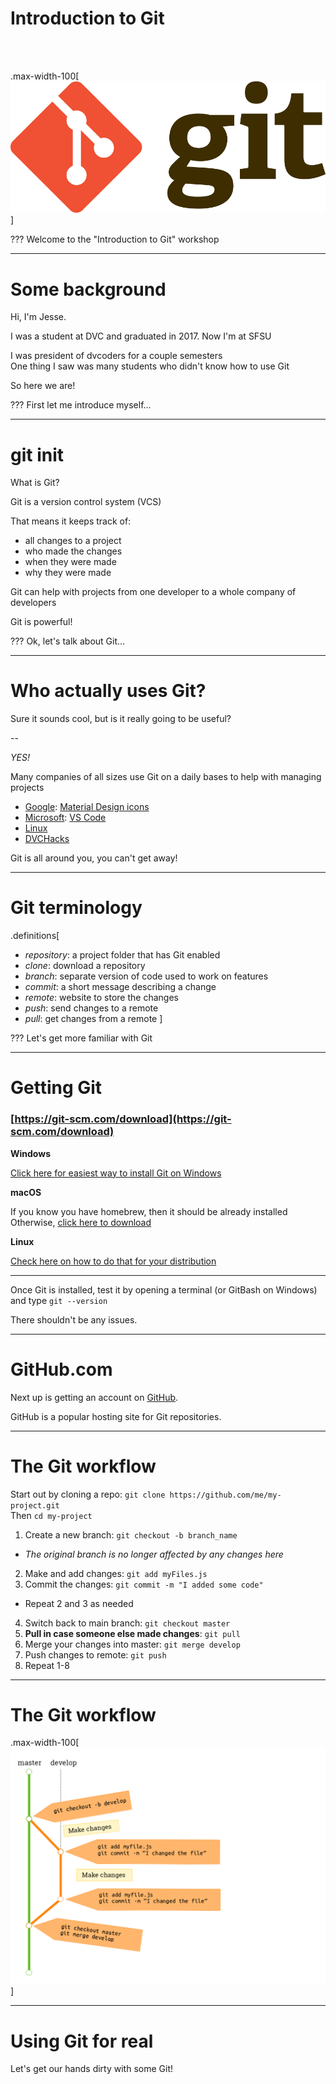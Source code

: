 # Introduction to Git

<br>
<br>

.max-width-100[![Git Logo](images/git-logo.png)]

???
Welcome to the "Introduction to Git" workshop

---

# Some background

Hi, I'm Jesse.

I was a student at DVC and graduated in 2017. Now I'm at SFSU

I was president of dvcoders for a couple semesters  
One thing I saw was many students who didn't know how to use Git

So here we are!

???
First let me introduce myself...

---

# git init

What is Git?

Git is a version control system (VCS)

That means it keeps track of:

- all changes to a project
- who made the changes
- when they were made
- why they were made

Git can help with projects from one developer to a whole company of developers

Git is powerful!

???
Ok, let's talk about Git...

---

# Who actually uses Git?

Sure it sounds cool, but is it really going to be useful?

--

*YES!*

Many companies of all sizes use Git on a daily bases to help with managing projects

- [Google](https://github.com/google): [Material Design icons](https://github.com/google/material-design-icons)
- [Microsoft](https://github.com/Microsoft): [VS Code](https://github.com/Microsoft/vscode)
- [Linux](https://github.com/torvalds/linux)
- [DVCHacks](https://github.com/dvchacks)

Git is all around you, you can't get away!

---

# Git terminology

.definitions[
- *repository*: a project folder that has Git enabled
- *clone*: download a repository
- *branch*: separate version of code used to work on features
- *commit*: a short message describing a change
- *remote*: website to store the changes
- *push*: send changes to a remote
- *pull*: get changes from a remote
]

???
Let's get more familiar with Git

---

# Getting Git
### [https://git-scm.com/download](https://git-scm.com/download)

**Windows**

[Click here for easiest way to install Git on Windows](https://git-scm.com/download/win)

**macOS**

If you know you have homebrew, then it should be already installed  
Otherwise, [click here to download](https://git-scm.com/download/mac)

**Linux**

[Check here on how to do that for your distribution](https://git-scm.com/download/linux)

---

Once Git is  installed, test it by opening a terminal (or GitBash on Windows) and type `git --version`

There shouldn't be any issues.

<hr>

# GitHub.com

Next up is getting an account on [GitHub](https://github.com/join).

GitHub is a popular hosting site for Git repositories.

---

# The Git workflow

Start out by cloning a repo: `git clone https://github.com/me/my-project.git`  
Then `cd my-project`

1. Create a new branch: `git checkout -b branch_name`
  - *The original branch is no longer affected by any changes here*
2. Make and add changes: `git add myFiles.js`
3. Commit the changes: `git commit -m "I added some code"`
  - Repeat 2 and 3 as needed
4. Switch back to main branch: `git checkout master`
5. **Pull in case someone else made changes**: `git pull`
6. Merge your changes into master: `git merge develop`
7. Push changes to remote: `git push`
8. Repeat 1-8

---

# The Git workflow

.max-width-100[![Git Workflow](images/gitflow.png)]

---

# Using Git for real

Let's get our hands dirty with some Git!

